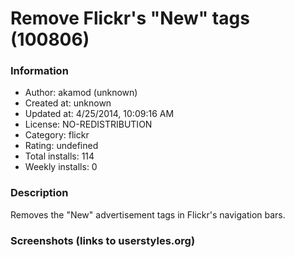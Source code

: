 # Remove Flickr's "New" tags (100806)

### Information
- Author: akamod (unknown)
- Created at: unknown
- Updated at: 4/25/2014, 10:09:16 AM
- License: NO-REDISTRIBUTION
- Category: flickr
- Rating: undefined
- Total installs: 114
- Weekly installs: 0


### Description
Removes the "New" advertisement tags in Flickr's navigation bars.


### Screenshots (links to userstyles.org)



